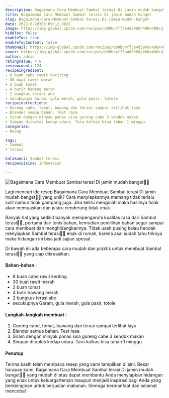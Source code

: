 ```yaml
---
description: Bagaimana Cara Membuat Sambal terasi Di jamin mudah banget"
title: Bagaimana Cara Membuat Sambal terasi Di jamin mudah banget
slug: Bagaimana-Cara-Membuat-Sambal-terasi-Di-jamin-mudah-banget
date: 2022-6-10T03:09:12.063Z
image: https://img-global.cpcdn.com/recipes/d90bc4ff3a4d3960/400x400cq70/photo.jpg
hideToc: false
enableToc: true
enableTocContent: false
thumbnail: https://img-global.cpcdn.com/recipes/d90bc4ff3a4d3960/400x400cq70/photo.jpg
cover: https://img-global.cpcdn.com/recipes/d90bc4ff3a4d3960/400x400cq70/photo.jpg
author: admin
ratingvalue: 4.8
reviewcount: 124
recipeingredient:
- 8 buah cabe rawit keriting
- 30 buat rawit merah
- 2 buah tomat
- 4 butir bawang merah
- 2 bungkus terasi abc
- secukupnya Garam, gula merah, gula pasir, totole
recipeinstructions:
- Goreng cabe, tomat, bawang dan terasi sampai terlihat layu
- Blender semua bahan. Test rasa
- Siram dengan minyak panas sisa goreng cabe 3 sendok makan
- Simpan ditoples kedap udara. Taro kulkas bisa tahan 1 minggu
categories:
- Resep

tags:
- Sambal
- terasi

katakunci: Sambal terasi
recipecuisine: Indonesian

---
```


![Bagaimana Cara Membuat Sambal terasi Di jamin mudah banget👩‍🍳](https://img-global.cpcdn.com/recipes/d90bc4ff3a4d3960/400x400cq70/photo.jpg)

Lagi mencari ide resep Bagaimana Cara Membuat Sambal terasi Di jamin mudah banget👩‍🍳 yang unik? Cara menyiapkannya memang tidak terlalu sulit namun tidak gampang juga. Jika keliru mengolah maka hasilnya tidak akan memuaskan dan justru cenderung tidak enak.

Banyak hal yang sedikit banyak mempengaruhi kualitas rasa dari Sambal terasi👩‍🍳, pertama dari jenis bahan, kemudian pemilihan bahan segar sampai cara membuat dan menghidangkannya. Tidak usah pusing kalau hendak menyiapkan Sambal terasi👩‍🍳 enak di rumah, karena asal sudah tahu triknya maka hidangan ini bisa jadi sajian spesial.

Di bawah ini ada beberapa cara mudah dan praktis untuk membuat Sambal terasi👩‍🍳 yang siap dikreasikan.

<!--inarticleads1-->

#### Bahan-bahan :

- 8 buah cabe rawit keriting
- 30 buat rawit merah
- 2 buah tomat
- 4 butir bawang merah
- 2 bungkus terasi abc
- secukupnya Garam, gula merah, gula pasir, totole

<!--inarticleads2-->

#### Langkah-langkah membuat :

1. Goreng cabe, tomat, bawang dan terasi sampai terlihat layu
1. Blender semua bahan. Test rasa
1. Siram dengan minyak panas sisa goreng cabe 3 sendok makan
1. Simpan ditoples kedap udara. Taro kulkas bisa tahan 1 minggu

#### Penutup

Terima kasih telah membaca resep yang kami tampilkan di sini. Besar harapan kami, Bagaimana Cara Membuat Sambal terasi Di jamin mudah banget👩‍🍳 yang mudah di atas dapat membantu Anda menyiapkan hidangan yang enak untuk keluarga/teman maupun menjadi inspirasi bagi Anda yang berkeinginan untuk berjualan makanan. Semoga bermanfaat dan selamat mencoba!